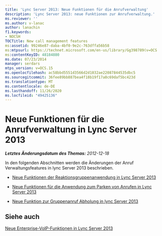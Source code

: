 ```yaml
---
title: 'Lync Server 2013: Neue Funktionen für die Anrufverwaltung'
description: 'Lync Server 2013: neue Funktionen zur Anrufverwaltung.'
ms.reviewer: ''
ms.author: v-lanac
author: lanachin
f1.keywords:
- NOCSH
TOCTitle: New call management features
ms:assetid: 99246e87-daba-4bf0-9e2c-763dffa56b58
ms:mtpsurl: https://technet.microsoft.com/en-us/library/Gg398789(v=OCS.15)
ms:contentKeyID: 48184880
ms.date: 07/23/2014
manager: serdars
mtps_version: v=OCS.15
ms.openlocfilehash: ac58bbd5551d3566d2d1032ae22087844535dbc5
ms.sourcegitcommit: 36fee89bb887bea4f18b19f17a8c69daf5bc423d
ms.translationtype: MT
ms.contentlocale: de-DE
ms.lasthandoff: 11/26/2020
ms.locfileid: "49425136"
---
```

# <a name="new-call-management-features-in-lync-server-2013"></a>Neue Funktionen für die Anrufverwaltung in Lync Server 2013

<div data-xmlns="http://www.w3.org/1999/xhtml">

<div class="topic" data-xmlns="http://www.w3.org/1999/xhtml" data-msxsl="urn:schemas-microsoft-com:xslt" data-cs="https://msdn.microsoft.com/">

<div data-asp="https://msdn2.microsoft.com/asp">



</div>

<div id="mainSection">

<div id="mainBody">

<span> </span>

_**Letztes Änderungsdatum des Themas:** 2012-12-18_

In den folgenden Abschnitten werden die Änderungen der Anruf Verwaltungsfeatures in lync Server 2013 beschrieben.

  - [Neue Funktionen der Reaktionsgruppenanwendung in Lync Server 2013](lync-server-2013-new-response-group-application-features.md)

  - [Neue Funktionen für die Anwendung zum Parken von Anrufen in Lync Server 2013](lync-server-2013-new-call-park-application-features.md)

  - [Neue Funktion zur Gruppenanruf Abholung in lync Server 2013](lync-server-2013-new-group-call-pickup-feature.md)

<div>

## <a name="see-also"></a>Siehe auch


[Neue Enterprise-VoIP-Funktionen in Lync Server 2013](lync-server-2013-new-enterprise-voice-features.md)  
  

</div>

</div>

<span> </span>

</div>

</div>

</div>

